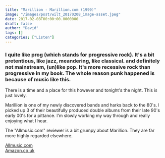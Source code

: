 ```yaml
---
title: "Marillion - Marillion.com (1999)"
image: "/images/post/wilt_20170208_image-asset.jpeg"
date: 2017-02-08T00:00:00.0000000
draft: false
author: "David"
tags: []
categories: ["Listen"]
---
```

### I quite like prog (which stands for progressive rock). It's a bit pretentious, like jazz, meandering, like classical. and definitely not mainstream, (un)like pop. It's more recessive rock than progressive in my book. The whole reason punk happened is because of music like this.

 There is a time and a place for this however and tonight's the night. This is just lovely.

 Marillion is one of my newly discovered bands and harks back to the 80's. I picked up 3 of their beautifully produced double albums from their late 90's early 00's for a pittance. I'm slowly working my way through and really enjoying what I hear.

 The "Allmusic.com" reviewer is a bit grumpy about Marillion. They are far more highly regarded elsewhere.

 [Allmusic.com](http://www.allmusic.com/album/marillioncom-mw0000258457)  
[Amazon.co.uk](https://www.amazon.co.uk/Marillion-com-Marillion/dp/B01GUOBK76/ref=sr_1_31?s=music&amp;ie=UTF8&amp;qid=1486540689&amp;sr=1-31&amp;keywords=marillion)